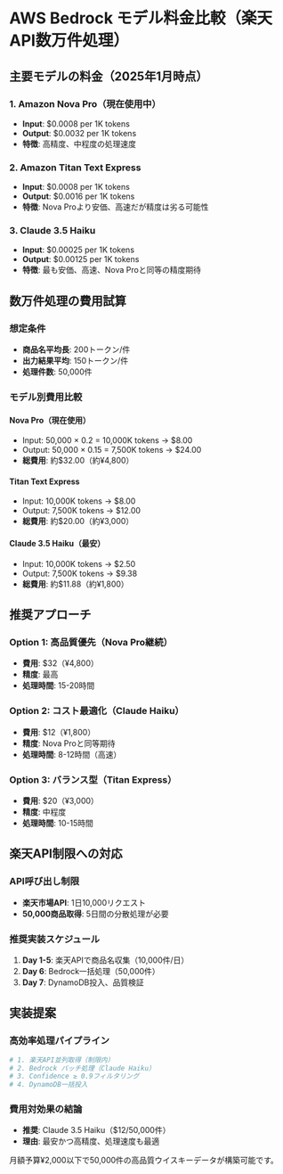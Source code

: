 # AWS Bedrock モデル料金比較（楽天API数万件処理）

## 主要モデルの料金（2025年1月時点）

### 1. Amazon Nova Pro（現在使用中）
- **Input**: $0.0008 per 1K tokens
- **Output**: $0.0032 per 1K tokens
- **特徴**: 高精度、中程度の処理速度

### 2. Amazon Titan Text Express
- **Input**: $0.0008 per 1K tokens  
- **Output**: $0.0016 per 1K tokens
- **特徴**: Nova Proより安価、高速だが精度は劣る可能性

### 3. Claude 3.5 Haiku
- **Input**: $0.00025 per 1K tokens
- **Output**: $0.00125 per 1K tokens
- **特徴**: 最も安価、高速、Nova Proと同等の精度期待

## 数万件処理の費用試算

### 想定条件
- **商品名平均長**: 200トークン/件
- **出力結果平均**: 150トークン/件
- **処理件数**: 50,000件

### モデル別費用比較

#### Nova Pro（現在使用）
- Input: 50,000 × 0.2 = 10,000K tokens → $8.00
- Output: 50,000 × 0.15 = 7,500K tokens → $24.00
- **総費用**: 約$32.00（約¥4,800）

#### Titan Text Express
- Input: 10,000K tokens → $8.00
- Output: 7,500K tokens → $12.00
- **総費用**: 約$20.00（約¥3,000）

#### Claude 3.5 Haiku（最安）
- Input: 10,000K tokens → $2.50
- Output: 7,500K tokens → $9.38
- **総費用**: 約$11.88（約¥1,800）

## 推奨アプローチ

### Option 1: 高品質優先（Nova Pro継続）
- **費用**: $32（¥4,800）
- **精度**: 最高
- **処理時間**: 15-20時間

### Option 2: コスト最適化（Claude Haiku）
- **費用**: $12（¥1,800）  
- **精度**: Nova Proと同等期待
- **処理時間**: 8-12時間（高速）

### Option 3: バランス型（Titan Express）
- **費用**: $20（¥3,000）
- **精度**: 中程度
- **処理時間**: 10-15時間

## 楽天API制限への対応

### API呼び出し制限
- **楽天市場API**: 1日10,000リクエスト
- **50,000商品取得**: 5日間の分散処理が必要

### 推奨実装スケジュール
1. **Day 1-5**: 楽天APIで商品名収集（10,000件/日）
2. **Day 6**: Bedrock一括処理（50,000件）
3. **Day 7**: DynamoDB投入、品質検証

## 実装提案

### 高効率処理パイプライン
```python
# 1. 楽天API並列取得（制限内）
# 2. Bedrock バッチ処理（Claude Haiku）
# 3. Confidence ≥ 0.9フィルタリング
# 4. DynamoDB一括投入
```

### 費用対効果の結論
- **推奨**: Claude 3.5 Haiku（$12/50,000件）
- **理由**: 最安かつ高精度、処理速度も最適

月額予算¥2,000以下で50,000件の高品質ウイスキーデータが構築可能です。